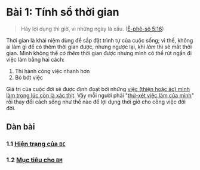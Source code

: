 # Bài 1: Tính sổ thời gian

> Hãy lợi dụng thì giờ, vì những ngày là xấu. ([Ê-phê-sô 5:16])

Thời gian là khái niệm dùng để sắp đặt trình tự của cuộc sống; vì thế, không ai làm gì để có thêm thời gian được, nhưng ngược lại, khi _làm_ thì sẽ mất thời gian. Mình không thể _có thêm_ thời gian được nhưng mình có thể rút ngắn đi việc làm bằng hai cách:

1. Thi hành công việc nhanh hơn
2. Bỏ bớt việc

Giá trị của cuộc đời sẽ được định đoạt bởi những [việc (thiện hoặc ác) mình làm trong lúc còn là xác thịt][2 Cô-rinh-tô 5:10]. Vậy mỗi người phải "[thử-xét việc làm của mình][Ga-la-ti 6:4]" rồi thay đổi cách sống như thế nào để lợi dụng thời giờ cho công việc đời đời.

## Dàn bài

### 1.1 [Hiện trạng của `BC`](vn/section-1.md)

### 1.2 [Mục tiêu cho `BM`](vn/section-2.md)

[Ê-phê-sô 5:16]: https://twosparro.ws/bible/cadman/eph.5.16
[2 Cô-rinh-tô 5:10]: https://twosparro.ws/bible/cadman/2co.5.10
[Ga-la-ti 6:4]: https://twosparro.ws/bible/cadman/gal.6.4
